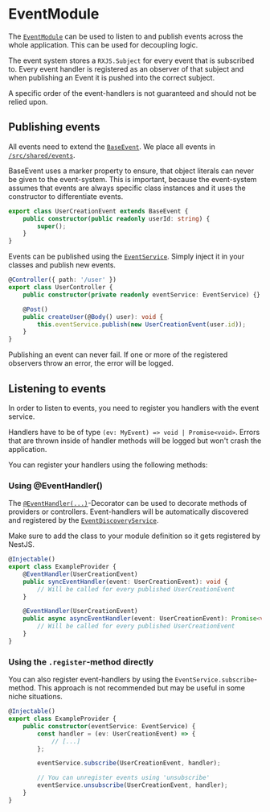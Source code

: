 # EventModule

The [`EventModule`](/src/core/eventbus/event.module.ts) can be used to listen to and publish events across the whole application. This can be used for decoupling logic.

The event system stores a `RXJS.Subject` for every event that is subscribed to.
Every event handler is registered as an observer of that subject and when publishing an Event it is pushed into the correct subject.

A specific order of the event-handlers is not guaranteed and should not be relied upon.

## Publishing events

All events need to extend the [`BaseEvent`](/src/shared/events/base-event.ts). We place all events in [`/src/shared/events`](/src/shared/events).

BaseEvent uses a marker property to ensure, that object literals can never be given to the event-system. This is important, because the event-system assumes that events are always specific class instances and it uses the constructor to differentiate events.

```ts
export class UserCreationEvent extends BaseEvent {
    public constructor(public readonly userId: string) {
        super();
    }
}
```

Events can be published using the [`EventService`](/src/core/eventbus/services/event.service.ts). Simply inject it in your classes and publish new events.

```ts
@Controller({ path: '/user' })
export class UserController {
    public constructor(private readonly eventService: EventService) {}

    @Post()
    public createUser(@Body() user): void {
        this.eventService.publish(new UserCreationEvent(user.id));
    }
}
```

Publishing an event can never fail. If one or more of the registered observers throw an error, the error will be logged.

## Listening to events

In order to listen to events, you need to register you handlers with the event service.

Handlers have to be of type `(ev: MyEvent) => void | Promise<void>`.
Errors that are thrown inside of handler methods will be logged but won't crash the application.

You can register your handlers using the following methods:

### Using @EventHandler()

The [`@EventHandler(...)`](/src/core/eventbus/decorators/event-handler.decorator.ts)-Decorator can be used to decorate methods of providers or controllers. Event-handlers will be automatically discovered and registered by the [`EventDiscoveryService`](src/core/eventbus/services/event-discovery.service.ts).

Make sure to add the class to your module definition so it gets registered by NestJS.

```ts
@Injectable()
export class ExampleProvider {
    @EventHandler(UserCreationEvent)
    public syncEventHandler(event: UserCreationEvent): void {
        // Will be called for every published UserCreationEvent
    }

    @EventHandler(UserCreationEvent)
    public async asyncEventHandler(event: UserCreationEvent): Promise<void> {
        // Will be called for every published UserCreationEvent
    }
}
```

### Using the `.register`-method directly

You can also register event-handlers by using the `EventService.subscribe`-method. This approach is not recommended but may be useful in some niche situations.

```ts
@Injectable()
export class ExampleProvider {
    public constructor(eventService: EventService) {
        const handler = (ev: UserCreationEvent) => {
            // [...]
        };

        eventService.subscribe(UserCreationEvent, handler);

        // You can unregister events using 'unsubscribe'
        eventService.unsubscribe(UserCreationEvent, handler);
    }
}
```
